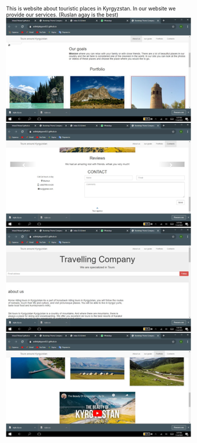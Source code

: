 This is website about touristic places in Kyrgyzstan. In our website we provide our services. (Ruslan agay is the best)
![alt text](screenshots/ab.jpg)
![alt text](screenshots/ac.jpg)
![alt text](screenshots/ad.jpg)
![alt text](screenshots/ae.jpg)
